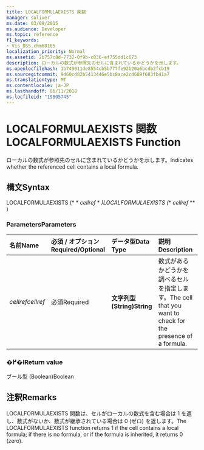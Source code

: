 ```yaml
---
title: LOCALFORMULAEXISTS 関数
manager: soliver
ms.date: 03/09/2015
ms.audience: Developer
ms.topic: reference
f1_keywords:
- Vis_DSS.chm60105
localization_priority: Normal
ms.assetid: 2b757c8d-7732-0f9b-c836-ef755dd1c673
description: ローカルの数式が参照先のセルに含まれているかどうかを示します。
ms.openlocfilehash: 1b749011de8554cb5b777fe92b20a6bcdb2fcb19
ms.sourcegitcommit: 9d60cd82b5413446e5bc8ace2cd689f683fb41a7
ms.translationtype: MT
ms.contentlocale: ja-JP
ms.lasthandoff: 06/11/2018
ms.locfileid: "19805745"
---
```

# <a name="localformulaexists-function"></a><span data-ttu-id="fb705-103">LOCALFORMULAEXISTS 関数</span><span class="sxs-lookup"><span data-stu-id="fb705-103">LOCALFORMULAEXISTS Function</span></span>

<span data-ttu-id="fb705-104">ローカルの数式が参照先のセルに含まれているかどうかを示します。</span><span class="sxs-lookup"><span data-stu-id="fb705-104">Indicates whether the referenced cell contains a local formula.</span></span> 
  
## <a name="syntax"></a><span data-ttu-id="fb705-105">構文</span><span class="sxs-lookup"><span data-stu-id="fb705-105">Syntax</span></span>

<span data-ttu-id="fb705-106">LOCALFORMULAEXISTS (* * *cellref* * *)</span><span class="sxs-lookup"><span data-stu-id="fb705-106">LOCALFORMULAEXISTS (** *cellref* ** )</span></span> 
  
### <a name="parameters"></a><span data-ttu-id="fb705-107">Parameters</span><span class="sxs-lookup"><span data-stu-id="fb705-107">Parameters</span></span>

|<span data-ttu-id="fb705-108">**名前**</span><span class="sxs-lookup"><span data-stu-id="fb705-108">**Name**</span></span>|<span data-ttu-id="fb705-109">**必須 / オプション**</span><span class="sxs-lookup"><span data-stu-id="fb705-109">**Required/Optional**</span></span>|<span data-ttu-id="fb705-110">**データ型**</span><span class="sxs-lookup"><span data-stu-id="fb705-110">**Data Type**</span></span>|<span data-ttu-id="fb705-111">**説明**</span><span class="sxs-lookup"><span data-stu-id="fb705-111">**Description**</span></span>|
|:-----|:-----|:-----|:-----|
| <span data-ttu-id="fb705-112">_cellref_</span><span class="sxs-lookup"><span data-stu-id="fb705-112">_cellref_</span></span> <br/> |<span data-ttu-id="fb705-113">必須</span><span class="sxs-lookup"><span data-stu-id="fb705-113">Required</span></span>  <br/> |<span data-ttu-id="fb705-114">**文字列型 (String)**</span><span class="sxs-lookup"><span data-stu-id="fb705-114">**String**</span></span> <br/> | <span data-ttu-id="fb705-115">数式があるかどうかを調べるセルを指定します。</span><span class="sxs-lookup"><span data-stu-id="fb705-115">The cell that you want to check for the presence of a formula.</span></span>  <br/> |
   
### <a name="return-value"></a><span data-ttu-id="fb705-116">�߂�l</span><span class="sxs-lookup"><span data-stu-id="fb705-116">Return value</span></span>

<span data-ttu-id="fb705-117">ブール型 (Boolean)</span><span class="sxs-lookup"><span data-stu-id="fb705-117">Boolean</span></span>
  
## <a name="remarks"></a><span data-ttu-id="fb705-118">注釈</span><span class="sxs-lookup"><span data-stu-id="fb705-118">Remarks</span></span>

<span data-ttu-id="fb705-119">LOCALFORMULAEXISTS 関数は、セルがローカルの数式を含む場合は 1 を返し、数式がないか、数式が継承されている場合は 0 (ゼロ) を返します。</span><span class="sxs-lookup"><span data-stu-id="fb705-119">The LOCALFORMULAEXISTS function returns 1 if the cell contains a local formula; if there is no formula, or if the formula is inherited, it returns 0 (zero).</span></span> 
  

